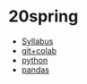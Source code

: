 # 20spring
- [Syllabus](doc/20syl_v01.pdf)
- [git+colab](src/20s_github.ipynb)
- [python](src/20python_notebook.ipynb)
- [pandas](src/20pandas.ipynb)

